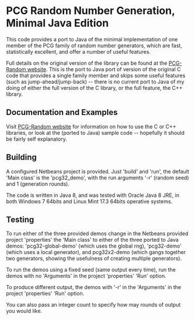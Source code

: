 # PCG Random Number Generation, Minimal Java Edition

[PCG-Random website]: http://www.pcg-random.org

This code provides a port to Java of the minimal implementation of one member 
of the PCG family of random number generators, which are fast, statistically 
excellent, and offer a number of useful features.

Full details on the original version of the library can be found at the 
[PCG-Random website]. This is the port to Java port of version of the 
original C code that provides a single family member and skips some useful 
features (such as jump-ahead/jump-back) -- there is no current port to Java
of my doing of either the full version of the C library, or the full feature, 
the C++ library.

## Documentation and Examples

Visit [PCG-Random website] for information on how to use the C or C++ libraries, 
or look at the (ported to Java) sample code -- hopefully it should be fairly 
self explanatory.
 
## Building

A configured Netbeans project is provided. Just 'build' and 'run', the default 
'Main class' is the 'pcg32_demo', with the run arguments '-r' 
(random seed) and 1 (generation rounds). 

The code is written in Java 8, and was tested with Oracle Java 8 JRE, in both 
Windows 7 64bits and Linux Mint 17.3 64bits operative systems.

## Testing

To run either of the three provided demos change in the Netbeans provided 
project 'properties' the 'Main class' to either of the three ported to Java 
demos: 'pcg32-global-demo' (which uses the global rng), 'pcg32-demo' (which 
uses a local generator), and pcg32x2-demo (which gangs together two generators, 
showing the usefulness of creating multiple generators).

To run the demos using a fixed seed (same output every time), run the demos 
with no 'Arguments' in the project 'properties' 'Run' option.

To produce different output, the demos with '-r' in the 'Arguments' in the 
project 'properties' 'Run' option.

You can also pass an integer count to specify how may rounds of output you
would like.
